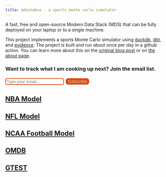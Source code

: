 ```yaml
---
title: mdsinabox - a sports monte carlo simulator
---
```

<!-- 
<GithubStarCount user='matsonj' repo='nba-monte-carlo'/> -->

A fast, free and open-source Modern Data Stack (MDS) that can be fully deployed on your laptop or to a single machine. 

This project implements a sports Monte Carlo simulator using [duckdb](https://duckdb.org/), [dbt](https://www.getdbt.com/), and [evidence](https://evidence.dev/). The project is built and run about once per day in a github action. You can learn more about this on the [original blog post](https://duckdb.org/2022/10/12/modern-data-stack-in-a-box.html) or on [the about page](/about).

### Want to track what I am cooking up next? Join the email list.

<label>
    <input
        type="email" 
        placeholder="Type your email..." 
        bind:value="{email}" 
        style="border: 2px solid #DE4500; border-radius: 5px;"
    />
</label>

<a href="{prefilledLink}" target="_blank" on:click={handleClick}>
    <button class="submit-button" disabled={isClicked}>Subscribe</button>
</a>

## [NBA Model](/nba)

## [NFL Model](/nfl)

## [NCAA Football Model](/ncaaf)

## [OMDB](/OMDB)

## [GTEST](/test)

<script>
    let email = "";
    let src = "mdsinabox-home";
    let isClicked = false;

    $: prefilledLink = `https://docs.google.com/forms/d/e/1FAIpQLSeiRdk9saFMRfrgV6k7izrs0SfmpptVd4M6I3tUH9jAumleKQ/formResponse?usp=pp_url&entry.1761363524=${email}&entry.1932146161=${src}&submit=Submit`;

    function handleClick() {
        isClicked = true;
    }

</script>

<style>
    .submit-button {
        border-radius: 8px;
        background-color: #DE4500;
        border: none;
        color: lightgrey;
        padding: 2px 6px;
        text-align: center;
        text-decoration: none;
        display: inline-block;
        font-size: 14px;
        margin: 4px 2px;
        cursor: pointer;
    }
</style>
